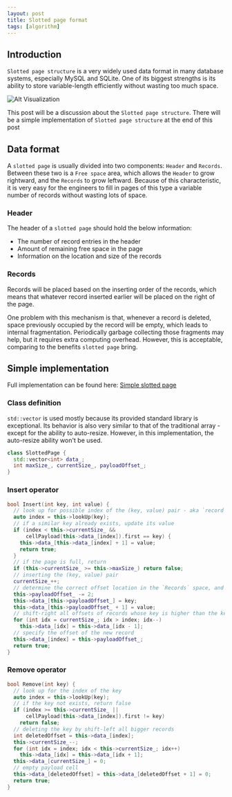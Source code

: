 ```yaml
---
layout: post
title: Slotted page format
tags: [algorithm]
---
```


## Introduction

`Slotted page structure` is a very widely used data format in many database systems, especially MySQL and SQLite. One of its biggest strengths is its ability to store variable-length efficiently without wasting too much space.

![Alt Visualization](https://static.javatpoint.com/dbms/images/file-organization-storage.png)

This post will be a discussion about the `Slotted page structure`. There will be a simple implementation of `Slotted page structure` at the end of this post

## Data format

A `slotted page` is usually divided into two components: `Header` and `Records`. Between these two is a `Free space` area, which allows the `Header` to grow rightward, and the `Records` to grow leftward. Because of this characteristic, it is very easy for the engineers to fill in pages of this type a variable number of records without wasting lots of space.

### Header

The header of a `slotted page` should hold the below information:
- The number of record entries in the header
- Amount of remaining free space in the page
- Information on the location and size of the records

### Records

Records will be placed based on the inserting order of the records, which means that whatever record inserted earlier will be placed on the right of the page.

One problem with this mechanism is that, whenever a record is deleted, space previously occupied by the record will be empty, which leads to internal fragmentation. Periodically garbage collecting those fragments may help, but it requires extra computing overhead. However, this is acceptable, comparing to the benefits `slotted page` bring.

## Simple implementation

Full implementation can be found here: [Simple slotted page](https://github.com/duynguyen-ori75/playground/tree/master/blockds)

### Class definition

`std::vector` is used mostly because its provided standard library is exceptional. Its behavior is also very similar to that of the traditional array - except for the ability to auto-resize. However, in this implementation, the auto-resize ability won't be used.

```cpp
class SlottedPage {
  std::vector<int> data_;
  int maxSize_, currentSize_, payloadOffset_;
}
```

### Insert operator

```cpp
bool Insert(int key, int value) {
  // look up for possible index of the (key, value) pair - aka `record` - in the `slotted page`
  auto index = this->lookUp(key);
  // if a similar key already exists, update its value
  if (index < this->currentSize_ &&
      cellPayload(this->data_[index]).first == key) {
    this->data_[this->data_[index] + 1] = value;
    return true;
  }
  // if the page is full, return
  if (this->currentSize_ >= this->maxSize_) return false;
  // inserting the (key, value) pair
  currentSize_++;
  // determine the correct offset location in the `Records` space, and insert the record
  this->payloadOffset_ -= 2;
  this->data_[this->payloadOffset_] = key;
  this->data_[this->payloadOffset_ + 1] = value;
  // shift-right all offsets of records whose key is higher than the key of new record
  for (int idx = currentSize_; idx > index; idx--)
    this->data_[idx] = this->data_[idx - 1];
  // specify the offset of the new record
  this->data_[index] = this->payloadOffset_;
  return true;
}
```

### Remove operator

```cpp
bool Remove(int key) {
  // look up for the index of the key
  auto index = this->lookUp(key);
  // if the key not exists, return false
  if (index >= this->currentSize_ ||
      cellPayload(this->data_[index]).first != key)
    return false;
  // deleting the key by shift-left all bigger records
  int deletedOffset = this->data_[index];
  this->currentSize_--;
  for (int idx = index; idx < this->currentSize_; idx++)
    this->data_[idx] = this->data_[idx + 1];
  this->data_[currentSize_] = 0;
  // empty payload cell
  this->data_[deletedOffset] = this->data_[deletedOffset + 1] = 0;
  return true;
}
```